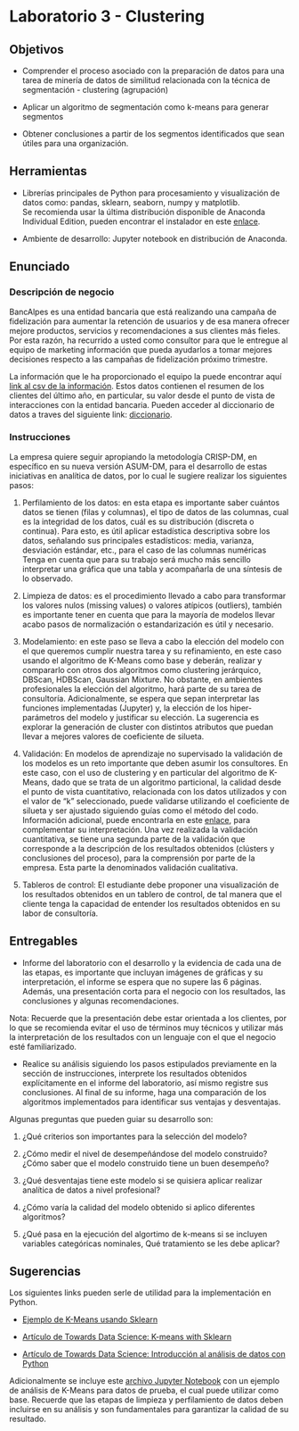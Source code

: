 # Laboratorio 3 - Clustering

## Objetivos

- Comprender el proceso asociado con la preparación de datos para una tarea de minería de datos de similitud relacionada con la técnica de segmentación - clustering (agrupación) 

- Aplicar un algoritmo de segmentación como k-means para generar segmentos 

- Obtener conclusiones a partir de los segmentos identificados que sean útiles para una organización. 


## Herramientas

- Librerías principales de Python para procesamiento y visualización de datos como: pandas, sklearn, seaborn, numpy y matplotlib.  
    Se recomienda usar la última distribución disponible de Anaconda Individual Edition, pueden encontrar el instalador en este [enlace](https://www.anaconda.com/products/individual). 

- Ambiente de desarrollo: Jupyter notebook en distribución de Anaconda.  

## Enunciado

### Descripción de negocio

BancAlpes es una entidad bancaria que está realizando una campaña de fidelización para aumentar la retención de usuarios y de esa manera ofrecer mejore productos, servicios y recomendaciones a sus clientes más fieles. Por esta razón, ha recurrido a usted como consultor para que le entregue al equipo de marketing información que pueda ayudarlos a tomar mejores decisiones respecto a las campañas de fidelización próximo trimestre.  

La información que le ha proporcionado el equipo la puede encontrar aquí [link al csv de la información](credit_card_data.csv). Estos datos contienen el resumen de los clientes del último año, en particular, su valor desde el punto de vista de interacciones con la entidad bancaria.  Pueden acceder al diccionario de datos a traves del siguiente link: [diccionario](diccionario.pdf).



### Instrucciones 

La empresa quiere seguir apropiando la metodología CRISP-DM, en específico en su nueva versión ASUM-DM, para el desarrollo de estas iniciativas en analítica de datos, por lo cual le sugiere realizar los siguientes pasos: 

1. Perfilamiento de los datos: en esta etapa es importante saber cuántos datos se tienen (filas y columnas), el tipo de datos de las columnas, cual es la integridad de los datos, cuál es su distribución (discreta o continua). Para esto, es útil aplicar estadística descriptiva sobre los datos, señalando sus principales estadísticos: media, varianza, desviación estándar, etc., para el caso de las columnas numéricas Tenga en cuenta que para su trabajo será mucho más sencillo interpretar una gráfica que una tabla y acompañarla de una síntesis de lo observado.

2. Limpieza de datos: es el procedimiento llevado a cabo para transformar los valores nulos (missing values) o valores atípicos (outliers), también es importante tener en cuenta que para la mayoría de modelos llevar acabo pasos de normalización o estandarización es útil y necesario.  
 
3. Modelamiento: en este paso se lleva a cabo la elección del modelo con el que queremos cumplir nuestra tarea y su refinamiento, en este caso usando el algoritmo de K-Means como base y deberán, realizar y compararlo con otros dos algoritmos como clustering jerárquico, DBScan, HDBScan, Gaussian Mixture. No obstante, en ambientes profesionales la elección del algoritmo, hará parte de su tarea de consultoría. Adicionalmente, se espera que sepan interpretar las funciones implementadas (Jupyter) y, la elección de los hiper-parámetros del modelo y justificar su elección. La sugerencia es explorar la generación de cluster con distintos atributos que puedan llevar a mejores valores de coeficiente de silueta.  

4. Validación: En modelos de aprendizaje no supervisado la validación de los modelos es un reto importante que deben asumir los consultores. En este caso, con el uso de clustering y en particular del algoritmo de K-Means, dado que se trata de un algoritmo particional, la calidad desde el punto de vista cuantitativo, relacionada con los datos utilizados y con el valor de “k” seleccionado, puede validarse utilizando el coeficiente de silueta y ser ajustado siguiendo guías como el método del codo. Información adicional, puede encontrarla en este [enlace](https://towardsdatascience.com/k-means-clustering-algorithm-applications-evaluation-methods-and-drawbacks-aa03e644b48a), para complementar su interpretación.  Una vez realizada la validación cuantitativa, se tiene una segunda parte de la validación que corresponde a la descripción de los resultados obtenidos (clústers y conclusiones del proceso), para la comprensión por parte de la empresa. Esta parte la denominados validación cualitativa. 

5. Tableros de control: El estudiante debe proponer una visualización de los resultados obtenidos  en un tablero de control, de tal manera que el cliente tenga la capacidad de entender los resultados obtenidos en su labor de consultoría.




## Entregables

* Informe del laboratorio con el desarrollo y la evidencia de cada una de las etapas, es importante que incluyan imágenes de gráficas y su interpretación, el informe se espera que no supere las 6 páginas. Además, una presentación corta para el negocio con los resultados, las conclusiones y algunas recomendaciones. 

Nota: Recuerde que la presentación debe estar orientada a los clientes, por lo que se recomienda evitar el uso de términos muy técnicos y utilizar más la interpretación de los resultados con un lenguaje con el que el negocio esté familiarizado. 

* Realice su análisis siguiendo los pasos estipulados previamente en la sección de instrucciones, interprete los resultados obtenidos explícitamente en el informe del laboratorio, así mismo registre sus conclusiones. Al final de su informe, haga una comparación de los algoritmos implementados para identificar sus ventajas y desventajas.  

Algunas preguntas que pueden guiar su desarrollo son: 

1. ¿Qué criterios son importantes para la selección del modelo? 

2. ¿Cómo medir el nivel de desempeñándose del modelo construido? ¿Cómo saber que el modelo construido tiene un buen desempeño?  

3. ¿Qué desventajas tiene este modelo si se quisiera aplicar realizar analítica de datos a nivel profesional? 

4. ¿Cómo varía la calidad del modelo obtenido si aplico diferentes algoritmos? 

5. ¿Qué pasa en la ejecución del algortimo de k-means si se incluyen variables categóricas nominales, Qué tratamiento se les debe aplicar? 

## Sugerencias

Los siguientes links pueden serle de utilidad para la implementación en Python. 

* [Ejemplo de K-Means usando Sklearn](https://jakevdp.github.io/PythonDataScienceHandbook/05.11-k-means.html)

* [Artículo de Towards Data Science: K-means with Sklearn](https://towardsdatascience.com/k-means-clustering-with-scikit-learn-6b47a369a83c)

* [Artículo de Towards Data Science: Introducción al análisis de datos con Python](https://towardsdatascience.com/tips-and-tricks-for-fast-data-analysis-in-python-f108ad32fa90) 


Adicionalmente se incluye este [archivo Jupyter Notebook](K-Means_with_python.ipynb) con un ejemplo de análisis de K-Means para datos de prueba, el cual puede utilizar como base. Recuerde que las etapas de limpieza y perfilamiento de datos deben incluirse en su análisis y son fundamentales para garantizar la calidad de su resultado.  